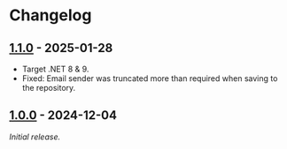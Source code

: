 # Changelog

## [1.1.0] - 2025-01-28

- Target .NET 8 & 9.
- Fixed: Email sender was truncated more than required when saving to the repository.

## [1.0.0] - 2024-12-04

_Initial release._

[1.1.0]: https://github.com/gaepdit/email-service/releases/tag/v1.1.0
[1.0.0]: https://github.com/gaepdit/email-service/releases/tag/v1.0.0
